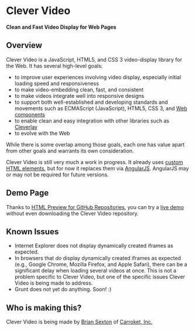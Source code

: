 # Clever Video

**Clean and Fast Video Display for Web Pages**

## Overview

Clever Video is a JavaScript, HTML5, and CSS 3 video-display library for the Web. It has several high-level goals:

* to improve user experiences involving video display, especially initial loading speed and responsiveness
* to make video-embedding clean, fast, and consistent
* to make videos integrate well into responsive designs
* to support both well-established and developing standards and movements such as ECMAScript (JavaScript), HTML5, CSS 3, and [Web components](http://webcomponents.org/)
* to enable clean and easy integration with other libraries such as [Cleverlay](http://cleverlay.com/)
* to evolve with the Web

While there is some overlap among those goals, each one has value apart from other goals and warrants its own consideration.

Clever Video is still very much a work in progress. It already uses [custom HTML elements](http://webcomponents.org/articles/introduction-to-custom-elements/), but for now it replaces them via [AngularJS](https://angularjs.org/). AngularJS may or may not be required for future versions.

## Demo Page

Thanks to [HTML Preview for GitHub Repositories](https://github.com/htmlpreview/htmlpreview.github.com), you can try a [live demo](http://htmlpreview.github.io/?https://github.com/carroket/clever-video/blob/master/source/demo/video.html) without even downloading the Clever Video repository.

## Known Issues

* Internet Explorer does not display dynamically created iframes as expected.
* In browsers that *do* display dynamically created iframes as expected (e.g., Google Chrome, Mozilla Firefox, and Apple Safari), there can be a significant delay when loading several videos at once. This is not a problem specific to Clever Video, but one of the specific issues Clever Video is being made to address.
* Grunt does not yet do anything. Soon! :)

## Who is making this?

Clever Video is being made by [Brian Sexton](http://briansexton.com/) of [Carroket, Inc.](http://carroket.com/)